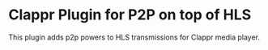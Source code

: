Clappr Plugin for P2P on top of HLS
==========

This plugin adds p2p powers to HLS transmissions for Clappr media player.
